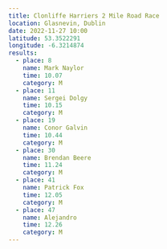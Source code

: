 ```yaml
---
title: Clonliffe Harriers 2 Mile Road Race
location: Glasnevin, Dublin
date: 2022-11-27 10:00
latitude: 53.3522291
longitude: -6.3214874
results:
  - place: 8
    name: Mark Naylor
    time: 10.07
    category: M
  - place: 11
    name: Sergei Dolgy
    time: 10.15
    category: M
  - place: 19
    name: Conor Galvin
    time: 10.44
    category: M
  - place: 30
    name: Brendan Beere
    time: 11.24
    category: M
  - place: 41
    name: Patrick Fox
    time: 12.05
    category: M
  - place: 47
    name: Alejandro
    time: 12.26
    category: M
---
```

